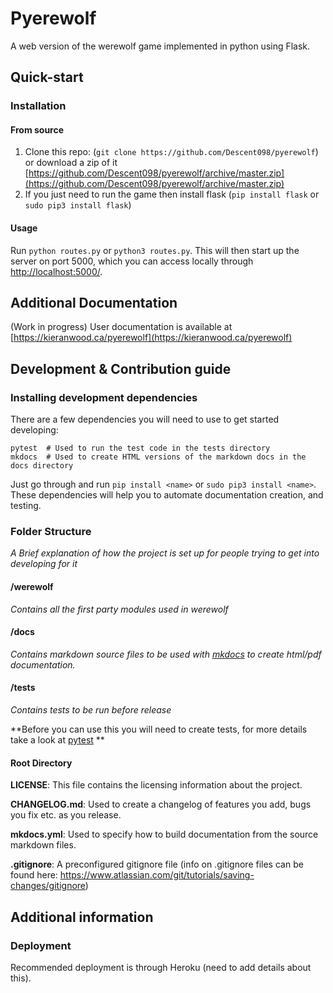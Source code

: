 # Pyerewolf

A web version of the werewolf game implemented in python using Flask.



## Quick-start

### Installation

#### From source

1. Clone this repo: (```git clone https://github.com/Descent098/pyerewolf```) or download a zip of it [https://github.com/Descent098/pyerewolf/archive/master.zip](https://github.com/Descent098/pyerewolf/archive/master.zip)
2. If you just need to run the game then install flask (```pip install flask``` or ```sudo pip3 install flask```)



#### Usage

Run ```python routes.py``` or ```python3 routes.py```. This will then start up the server on port 5000, which you can access locally through [http://localhost:5000/](http://localhost:5000/).



## Additional Documentation

(Work in progress) User documentation is available at [https://kieranwood.ca/pyerewolf](https://kieranwood.ca/pyerewolf)



## Development & Contribution guide

### Installing development dependencies

There are a few dependencies you will need to use to get started developing:

```
pytest 	# Used to run the test code in the tests directory
mkdocs	# Used to create HTML versions of the markdown docs in the docs directory
```

Just go through and run ```pip install <name>``` or ```sudo pip3 install <name>```. These dependencies will help you to automate documentation creation, and testing.



### Folder Structure

*A Brief explanation of how the project is set up for people trying to get into developing for it*



#### /werewolf

*Contains all the first party modules used in werewolf*



#### /docs

*Contains markdown source files to be used with [mkdocs](https://www.mkdocs.org/) to create html/pdf documentation.* 



#### /tests

*Contains tests to be run before release* 

**Before you can use this you will need to create tests, for more details take a look at [pytest](https://docs.pytest.org/en/latest/) **



#### Root Directory



**LICENSE**: This file contains the licensing information about the project.



**CHANGELOG.md**: Used to create a changelog of features you add, bugs you fix etc. as you release.



**mkdocs.yml**: Used to specify how to build documentation from the source markdown files.



**.gitignore**: A preconfigured gitignore file (info on .gitignore files can be found here: https://www.atlassian.com/git/tutorials/saving-changes/gitignore)



## Additional information

### Deployment

Recommended deployment is through Heroku (need to add details about this).




